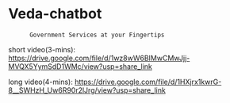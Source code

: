 # Veda-chatbot 
          Government Services at your Fingertips
short video(3-mins):
https://drive.google.com/file/d/1wz8wW6BIMwCMwJjj-MVQX5YymSdD1WMc/view?usp=share_link

long video(4-mins):
https://drive.google.com/file/d/1HXjrx1kwrG-8__SWHzH_Uw6R90r2lJrg/view?usp=share_link

